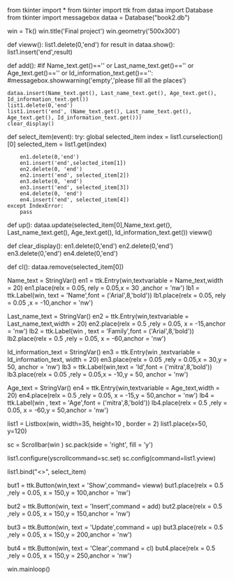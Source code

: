 from tkinter import *
from tkinter import ttk
from dataa import Database
from tkinter import messagebox
dataa = Database("book2.db")

win = Tk()
win.title('Final project')
win.geometry('500x300')


def vieww():
    list1.delete(0,'end')
    for result in dataa.show():
        list1.insert('end',result)


def add():
    #if Name_text.get()=='' or Last_name_text.get()=='' or Age_text.get()=='' or Id_information_text.get()=='':
        #messagebox.showwarning('empty','please fill all the places')

    dataa.insert(Name_text.get(), Last_name_text.get(), Age_text.get(), Id_information_text.get())
    list1.delete(0,'end')
    list1.insert('end', (Name_text.get(), Last_name_text.get(), Age_text.get(), Id_information_text.get()))
    clear_display()

def select_item(event):
    try:
        global selected_item
        index = list1.curselection()[0]
        selected_item = list1.get(index)

        en1.delete(0,'end')
        en1.insert('end',selected_item[1])
        en2.delete(0, 'end')
        en2.insert('end', selected_item[2])
        en3.delete(0, 'end')
        en3.insert('end', selected_item[3])
        en4.delete(0, 'end')
        en4.insert('end', selected_item[4])
    except IndexError:
        pass

def up():
    dataa.update(selected_item[0],Name_text.get(), Last_name_text.get(), Age_text.get(), Id_information_text.get())
    vieww()

def clear_display():
    en1.delete(0,'end')
    en2.delete(0,'end')
    en3.delete(0,'end')
    en4.delete(0,'end')

def cl():
    dataa.remove(selected_item[0])



Name_text = StringVar()
en1 = ttk.Entry(win,textvariable = Name_text,width = 20)
en1.place(relx = 0.05, rely = 0.05,x = 30 ,anchor = 'nw')
lb1 = ttk.Label(win, text = 'Name',font = ('Arial',8,'bold'))
lb1.place(relx = 0.05, rely = 0.05 ,x = -10,anchor = 'nw')


Last_name_text = StringVar()
en2 = ttk.Entry(win,textvariable = Last_name_text,width = 20)
en2.place(relx = 0.5 ,rely = 0.05, x = -15,anchor = 'nw')
lb2 = ttk.Label(win , text = 'Family',font = ('Arial',8,'bold'))
lb2.place(relx = 0.5 ,rely = 0.05, x = -60,anchor = 'nw')


Id_information_text = StringVar()
en3 = ttk.Entry(win ,textvariable = Id_information_text, width = 20)
en3.place(relx = 0.05 ,rely = 0.05,x = 30,y = 50, anchor = 'nw')
lb3 = ttk.Label(win,text = 'Id',font = ('mitra',8,'bold'))
lb3.place(relx = 0.05 ,rely = 0.05,x = -10,y = 50, anchor = 'nw')


Age_text = StringVar()
en4 = ttk.Entry(win,textvariable = Age_text,width = 20)
en4.place(relx = 0.5 ,rely = 0.05, x = -15,y = 50,anchor = 'nw')
lb4 = ttk.Label(win , text = 'Age',font = ('mitra',8,'bold'))
lb4.place(relx = 0.5 ,rely = 0.05, x = -60,y = 50,anchor = 'nw')

list1 = Listbox(win, width=35, height=10 , border = 2)
list1.place(x=50, y=120)

sc = Scrollbar(win )
sc.pack(side = 'right', fill = 'y')

list1.configure(yscrollcommand=sc.set)
sc.config(command=list1.yview)

list1.bind("<<Listbox select>>", select_item)


but1 = ttk.Button(win,text = 'Show',command= vieww)
but1.place(relx = 0.5 ,rely = 0.05, x = 150,y = 100,anchor = 'nw')

but2 = ttk.Button(win, text = 'Insert',command = add)
but2.place(relx = 0.5 ,rely = 0.05, x = 150,y = 150,anchor = 'nw')

but3 = ttk.Button(win, text = 'Update',command = up)
but3.place(relx = 0.5 ,rely = 0.05, x = 150,y = 200,anchor = 'nw')

but4 = ttk.Button(win, text = 'Clear',command = cl)
but4.place(relx = 0.5 ,rely = 0.05, x = 150,y = 250,anchor = 'nw')



win.mainloop()
